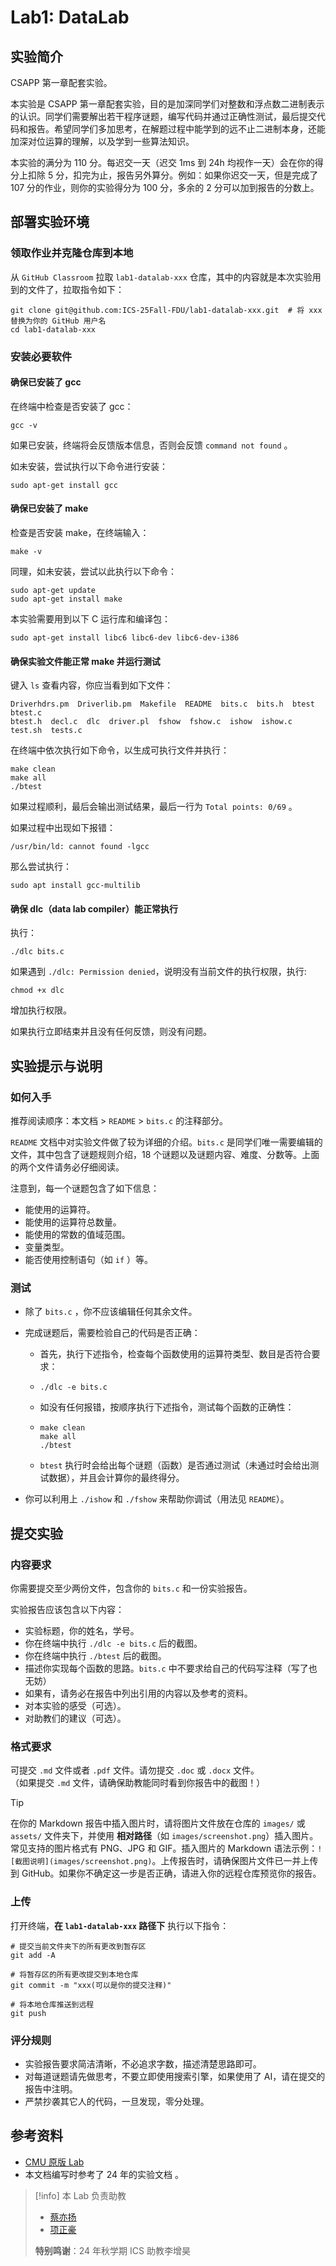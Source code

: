 # Lab1: DataLab

## 实验简介

CSAPP 第一章配套实验。

本实验是 CSAPP 第一章配套实验，目的是加深同学们对整数和浮点数二进制表示的认识。同学们需要解出若干程序谜题，编写代码并通过正确性测试，最后提交代码和报告。希望同学们多加思考，在解题过程中能学到的远不止二进制本身，还能加深对位运算的理解，以及学到一些算法知识。

本实验的满分为 110 分。每迟交一天（迟交 1ms 到 24h 均视作一天）会在你的得分上扣除 5 分，扣完为止，报告另外算分。例如：如果你迟交一天，但是完成了 107 分的作业，则你的实验得分为 100 分，多余的 2 分可以加到报告的分数上。

## 部署实验环境

### 领取作业并克隆仓库到本地

从 `GitHub Classroom` 拉取 `lab1-datalab-xxx` 仓库，其中的内容就是本次实验用到的文件了，拉取指令如下：

```shell
git clone git@github.com:ICS-25Fall-FDU/lab1-datalab-xxx.git  # 将 xxx 替换为你的 GitHub 用户名
cd lab1-datalab-xxx
```

### 安装必要软件

#### 确保已安装了 gcc

在终端中检查是否安装了 gcc：

```shell
gcc -v
```

如果已安装，终端将会反馈版本信息，否则会反馈 `command not found` 。

如未安装，尝试执行以下命令进行安装：

```shell
sudo apt-get install gcc
```

#### 确保已安装了 make

检查是否安装 make，在终端输入：

```shell
make -v
```

同理，如未安装，尝试以此执行以下命令：

```shell
sudo apt-get update
sudo apt-get install make
```

本实验需要用到以下 C 运行库和编译包：

```shell
sudo apt-get install libc6 libc6-dev libc6-dev-i386
```

#### 确保实验文件能正常 make 并运行测试

键入 `ls` 查看内容，你应当看到如下文件：

```shell
Driverhdrs.pm  Driverlib.pm  Makefile  README  bits.c  bits.h  btest  btest.c
btest.h  decl.c  dlc  driver.pl  fshow  fshow.c  ishow  ishow.c  test.sh  tests.c
```

在终端中依次执行如下命令，以生成可执行文件并执行：

```shell
make clean
make all
./btest
```

如果过程顺利，最后会输出测试结果，最后一行为 `Total points: 0/69` 。

如果过程中出现如下报错：

```shell
/usr/bin/ld: cannot found -lgcc
```

那么尝试执行：

```shell
sudo apt install gcc-multilib
```

#### 确保 dlc（data lab compiler）能正常执行

执行：

```shell
./dlc bits.c
```

如果遇到 `./dlc: Permission denied`，说明没有当前文件的执行权限，执行:

```shell
chmod +x dlc
```

增加执行权限。

如果执行立即结束并且没有任何反馈，则没有问题。

## 实验提示与说明

### 如何入手

推荐阅读顺序：本文档 > `README` > `bits.c` 的注释部分。

`README` 文档中对实验文件做了较为详细的介绍。`bits.c` 是同学们唯一需要编辑的文件，其中包含了谜题规则介绍，18 个谜题以及谜题内容、难度、分数等。上面的两个文件请务必仔细阅读。

注意到，每一个谜题包含了如下信息：

* 能使用的运算符。
* 能使用的运算符总数量。
* 能使用的常数的值域范围。
* 变量类型。
* 能否使用控制语句（如 `if` ）等。

### 测试

* 除了 `bits.c` ，你不应该编辑任何其余文件。

* 完成谜题后，需要检验自己的代码是否正确：

  * 首先，执行下述指令，检查每个函数使用的运算符类型、数目是否符合要求：

  * ```shell
    ./dlc -e bits.c
    ```

  * 如没有任何报错，按顺序执行下述指令，测试每个函数的正确性：

  * ```shell
    make clean
    make all
    ./btest
    ```

  * `btest` 执行时会给出每个谜题（函数）是否通过测试（未通过时会给出测试数据），并且会计算你的最终得分。

* 你可以利用上 `./ishow` 和 `./fshow` 来帮助你调试（用法见 `README`）。

## 提交实验

### 内容要求

你需要提交至少两份文件，包含你的 `bits.c` 和一份实验报告。

实验报告应该包含以下内容：

* 实验标题，你的姓名，学号。
* 你在终端中执行 `./dlc -e bits.c` 后的截图。
* 你在终端中执行 `./btest` 后的截图。
* 描述你实现每个函数的思路。`bits.c` 中不要求给自己的代码写注释（写了也无妨）
* 如果有，请务必在报告中列出引用的内容以及参考的资料。
* 对本实验的感受（可选）。
* 对助教们的建议（可选）。

### 格式要求

可提交 `.md` 文件或者 `.pdf` 文件。请勿提交 `.doc` 或 `.docx` 文件。  
（如果提交 `.md` 文件，请确保助教能同时看到你报告中的截图！）

> [!tip]
>
> 在你的 Markdown 报告中插入图片时，请将图片文件放在仓库的 `images/` 或 `assets/` 文件夹下，并使用 **相对路径**（如 `images/screenshot.png`）插入图片。常见支持的图片格式有 PNG、JPG 和 GIF。插入图片的 Markdown 语法示例：`![截图说明](images/screenshot.png)`。上传报告时，请确保图片文件已一并上传到 GitHub。如果你不确定这一步是否正确，请进入你的远程仓库预览你的报告。

### 上传

打开终端，**在 `lab1-datalab-xxx` 路径下** 执行以下指令：

```shell
# 提交当前文件夹下的所有更改到暂存区
git add -A

# 将暂存区的所有更改提交到本地仓库
git commit -m "xxx(可以是你的提交注释)"

# 将本地仓库推送到远程
git push
```

### 评分规则

* 实验报告要求简洁清晰，不必追求字数，描述清楚思路即可。
* 对每道谜题请先做思考，不要立即使用搜索引擎，如果使用了 AI，请在提交的报告中注明。
* 严禁抄袭其它人的代码，一旦发现，零分处理。

## 参考资料

* [CMU 原版 Lab](http://csapp.cs.cmu.edu/3e/labs.html)
* 本文档编写时参考了 24 年的实验文档 。

> [!info] 本 Lab 负责助教
>
> * [蔡亦扬](mailto:caiyy23@m.fudan.edu.cn)
> * [项正豪](mailto:zhxiang23@m.fudan.edu.cn)
>
> **特别鸣谢**：24 年秋学期 ICS 助教李增昊
